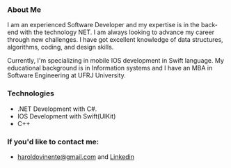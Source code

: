 ### About Me

<p>I am an experienced Software Developer and my expertise is in the back-end with the technology NET.
I am always looking to advance my career through new challenges. I have got excellent knowledge of data structures, 
algorithms, coding, and design skills.</p>
<p>Currently, I'm specializing in mobile IOS development in Swift language. My educational background is
in Information systems and I have an MBA in Software Engineering at UFRJ University. </p>


### Technologies
- .NET Development with C#.
- IOS Development with Swift(UIKit)
- C++

### If you'd like to contact me:
-  haroldovinente@gmail.com and  <a href="https://www.linkedin.com/in/haroldo-vinente-b959a687" target="_blank">Linkedin</a>
